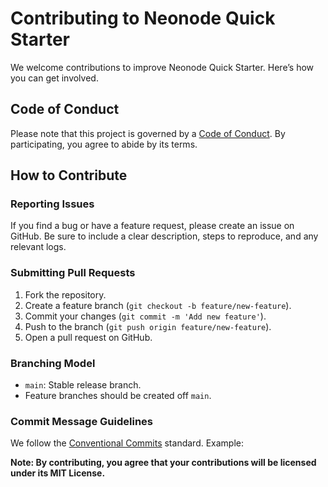# Contributing to Neonode Quick Starter

We welcome contributions to improve Neonode Quick Starter. Here’s how you can get involved.

## Code of Conduct

Please note that this project is governed by a [Code of Conduct](CODE_OF_CONDUCT.md). By participating, you agree to abide by its terms.

## How to Contribute

### Reporting Issues

If you find a bug or have a feature request, please create an issue on GitHub. Be sure to include a clear description, steps to reproduce, and any relevant logs.

### Submitting Pull Requests

1. Fork the repository.
2. Create a feature branch (`git checkout -b feature/new-feature`).
3. Commit your changes (`git commit -m 'Add new feature'`).
4. Push to the branch (`git push origin feature/new-feature`).
5. Open a pull request on GitHub.

### Branching Model

- `main`: Stable release branch.
- Feature branches should be created off `main`.

### Commit Message Guidelines

We follow the [Conventional Commits](https://www.conventionalcommits.org/en/v1.0.0/) standard. Example:

**Note: By contributing, you agree that your contributions will be licensed under its MIT License.**
